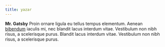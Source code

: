 ```yaml
---
title: yazar
---
```


**Mr. Gatsby** Proin ornare ligula eu tellus tempus elementum. Aenean [bibendum](/) iaculis mi, nec blandit lacus interdum vitae. Vestibulum non nibh risus, a scelerisque purus. Blandit lacus interdum vitae. Vestibulum non nibh risus, a scelerisque purus.
